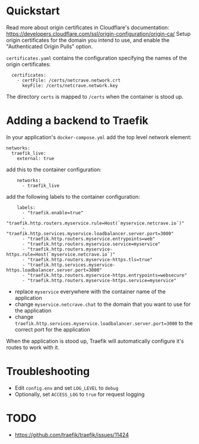 # Quickstart
Read more about origin certificates in Cloudflare's documentation: https://developers.cloudflare.com/ssl/origin-configuration/origin-ca/
Setup origin certificates for the domain you intend to use, and enable the "Authenticated Origin Pulls" option. 

`certificates.yaml` contains the configuration specifying the names of the origin certificates:

```
  certificates:
    - certFile: /certs/netcrave.network.crt
      keyFile: /certs/netcrave.network.key
```

The directory `certs` is mapped to `/certs` when the container is stood up.

# Adding a backend to Traefik
In your application's `docker-compose.yml` add the top level network element:
```
networks:
  traefik_live:
    external: true
```

add this to the container configuration: 
```
    networks:
      - traefik_live
```

add the following labels to the container configuration: 
```
    labels:
      - "traefik.enable=true"
      - "traefik.http.routers.myservice.rule=Host(`myservice.netcrave.io`)"
      - "traefik.http.services.myservice.loadbalancer.server.port=3000"
      - "traefik.http.routers.myservice.entrypoints=web"
      - "traefik.http.routers.myservice.service=myservice"
      - "traefik.http.routers.myservice-https.rule=Host(`myservice.netcrave.io`)"
      - "traefik.http.routers.myservice-https.tls=true"
      - "traefik.http.services.myservice-https.loadbalancer.server.port=3000"
      - "traefik.http.routers.myservice-https.entrypoints=websecure"
      - "traefik.http.routers.myservice-https.service=myservice"
```

- replace `myservice` everywhere with the container name of the application
- change `myservice.netcrave.chat` to the domain that you want to use for the application 
- change `traefik.http.services.myservice.loadbalancer.server.port=3000` to the correct port for the application

When the application is stood up, Traefik will automatically configure it's routes to work with it.

# Troubleshooting
- Edit `config.env` and set `LOG_LEVEL` to `debug`
- Optionally, set `ACCESS_LOG` to `true` for request logging

# TODO 
- https://github.com/traefik/traefik/issues/11424
